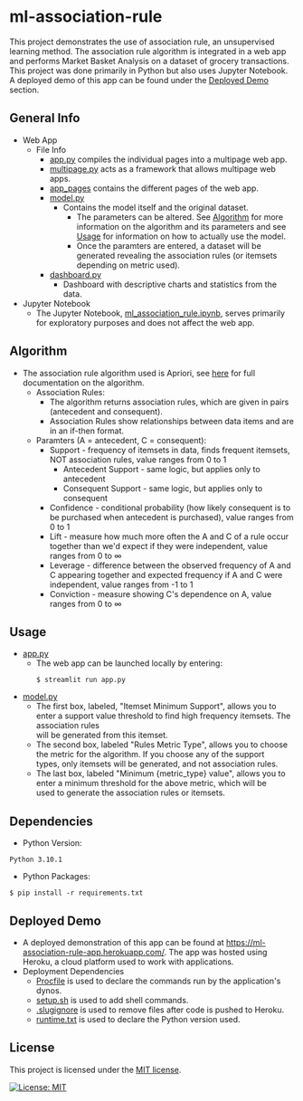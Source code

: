 # ml-association-rule
This project demonstrates the use of association rule, an unsupervised learning method. The association rule algorithm is integrated in a web app and performs Market Basket Analysis on a dataset of grocery transactions. This project was done primarily in Python but also uses Jupyter Notebook. A deployed demo of this app can be found under the [Deployed Demo](#demo) section.

## General Info
- Web App
  - File Info
    - [app.py](https://github.com/Evan-Lehmann/ml-association-rule/blob/main/app.py) compiles the individual pages into a multipage web app.
    - [multipage.py](https://github.com/Evan-Lehmann/ml-association-rule/blob/main/multipage.py) acts as a framework that allows multipage web apps.
    - [app_pages](https://github.com/Evan-Lehmann/ml-association-rule/tree/main/app_pages) contains the different pages of the web app.
    - [model.py](https://github.com/Evan-Lehmann/ml-association-rule/blob/main/app_pages/model.py) 
      - Contains the model itself and the original dataset.
        - The parameters can be altered. See [Algorithm](#algorithm) for more information on the algorithm and its parameters and see [Usage](#usage) for information on how to actually use the model.
        - Once the paramters are entered, a dataset will be generated revealing the association rules (or itemsets depending on metric used).
    - [dashboard.py](https://github.com/Evan-Lehmann/ml-association-rule/blob/main/app_pages/dashboard.py)
      - Dashboard with descriptive charts and statistics from the data.  
- Jupyter  Notebook
  - The Jupyter Notebook, [ml_association_rule.ipynb](https://github.com/Evan-Lehmann/ml-association-rule/blob/main/ml_association_rule.ipynb), serves primarily for exploratory purposes and does not affect the web app.

## <a name="algorithm">Algorithm</a>
- The association rule algorithm used is Apriori, see [here](http://rasbt.github.io/mlxtend/user_guide/frequent_patterns/association_rules/#association-rules-generation-from-frequent-itemsets) for full documentation on the algorithm.
  - Association Rules:
    - The algorithm returns association rules, which are given in pairs (antecedent and consequent).
    - Association Rules show relationships between data items and are in an if-then format.
  - Paramters (A = antecedent, C = consequent):
    - Support - frequency of itemsets in data, finds frequent itemsets, NOT association rules, value ranges from 0 to 1
      - Antecedent Support - same logic, but applies only to antecedent
      - Consequent Support - same logic, but applies only to consequent   
    - Confidence - conditional probability (how likely consequent is to be purchased when antecedent is purchased), value ranges from 0  to 1
    - Lift - measure how much more often the A and C of a rule occur together than we'd expect if they were independent, value ranges 
      from 0 to ∞
    - Leverage - difference between the observed frequency of A and C appearing together and expected frequency if A and C were 
      independent, value ranges from -1 to 1
    - Conviction - measure showing C's dependence on A, value ranges from 0 to ∞
   
## <a name="usage">Usage</a>
- [app.py](https://github.com/Evan-Lehmann/ml-association-rule/blob/main/app.py)
  - The web app can be launched locally by entering: 
    ```
    $ streamlit run app.py
    ```
- [model.py](https://github.com/Evan-Lehmann/ml-association-rule/blob/main/app_pages/model.py)
  - The first box, labeled, "Itemset Minimum Support", allows you to enter a support value threshold to find high frequency itemsets. 
    The association rules     
    will be generated from this itemset.
  - The second box, labeled "Rules Metric Type", allows you to choose the metric for the algorithm. If you choose any of the support  
    types, only itemsets will be generated, and not association rules.
  - The last box, labeled "Minimum {metric_type} value", allows you to enter a minimum threshold for the above metric, which will be   
    used to generate the association rules or itemsets.

## Dependencies
- Python Version:
 ```
 Python 3.10.1
 ```
- Python Packages:
 ```
 $ pip install -r requirements.txt
 ```
 
 ## <a name="demo">Deployed Demo</a>
 - A deployed demonstration of this app can be found at https://ml-association-rule-app.herokuapp.com/. The app was hosted using Heroku, a cloud platform used to work with applications. 
 - Deployment Dependencies 
    - [Procfile](https://github.com/Evan-Lehmann/ml-association-rule/blob/main/Procfile) is used to declare the commands run by the application's dynos. 
    - [setup.sh](https://github.com/Evan-Lehmann/ml-association-rule/blob/main/setup.sh) is used to add shell commands.
    - [.slugignore](https://github.com/Evan-Lehmann/ml-association-rule/blob/main/.slugignore) is used to remove files after code is pushed to Heroku.
    - [runtime.txt](https://github.com/Evan-Lehmann/ml-association-rule/blob/main/runtime.txt) is used to declare the Python version used.      

## License
This project is licensed under the [MIT license](LICENSE).

[![License: MIT](https://img.shields.io/badge/License-MIT-yellow.svg)](https://opensource.org/licenses/MIT)
